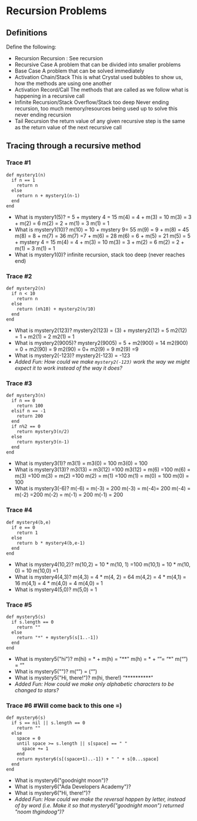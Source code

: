 # Recursion Problems

## Definitions
Define the following:

- Recursion
Recursion : See recursion
- Recursive Case
A problem that can be divided into smaller problems
- Base Case
A problem that can be solved immediately
- Activation Chain/Stack
This is what Crystal used bubbles to show us, how the methods are using one another
- Activation Record/Call
 The methods that are called as we follow what is happening in a recursive call
- Infinite Recursion/Stack Overflow/Stack too deep
Never ending recursion, too much memory/resources being used up to solve this never ending recursion
- Tail Recursion
the return value of any given recursive step is the same as the return value of the next recursive call
## Tracing through a recursive method

### Trace #1
```
def mystery1(n)
  if n == 1
    return n
  else
    return n + mystery1(n-1)
  end
end
```

- What is mystery1(5)?
= 5 + mystery 4 =  15
m(4) = 4 + m(3) = 10
m(3) = 3 + m(2) = 6
m(2) = 2 + m(1) = 3
m(1) = 1
- What is mystery1(10)?
  m(10)  = 10 + mystery 9=  55
m(9) = 9  + m(8) = 45
m(8) = 8 + m(7) = 36
m(7) =7 + m(6) = 28
m(6) = 6 + m(5) = 21
m(5) = 5 + mystery 4 =  15
m(4) = 4 + m(3) = 10
m(3) = 3 + m(2) = 6
m(2) = 2 + m(1) = 3
m(1) = 1
- What is mystery1(0)?
infinite recursion, stack too deep (never reaches end)
### Trace #2
```
def mystery2(n)
  if n < 10
    return n
  else
    return (n%10) + mystery2(n/10)
  end
end
```

- What is mystery2(123)?
mystery2(123) = (3) + mystery2(12) = 5
m2(12) = 1 + m2(1) = 2
m2(1) = 1
- What is mystery2(9005)?
mystery2(9005) = 5 + m2(900) = 14
m2(900) = 0 + m2(90) = 9
m2(90) = 0+ m2(9) = 9
m2(9) =9
- What is mystery2(-123)?
mystery2(-123) = -123
- _Added Fun: How could we make `mystery2(-123)` work the way we might expect it to work instead of the way it does?_

### Trace #3
```
def mystery3(n)
  if n == 0
    return 100
  elsif n == -1
    return 200
  end
  if n%2 == 0
    return mystery3(n/2)
  else
    return mystery3(n-1)
  end
end
```

- What is mystery3(1)?
m3(1) = m3(0) = 100
m3(0) = 100
- What is mystery3(13)?
m3(13) = m3(12) =100
m3(12) = m(6) =100
m(6) = m(3) =100
m(3) = m(2) =100
m(2) = m(1) =100
m(1) = m(0) = 100
m(0) = 100
- What is mystery3(-6)?
m(-6) = m(-3) = 200
m(-3) = m(-4)= 200
m(-4) = m(-2) =200
m(-2) = m(-1) = 200
m(-1) = 200

### Trace #4
```
def mystery4(b,e)
  if e == 0
    return 1
  else
    return b * mystery4(b,e-1)
  end
end
```

- What is mystery4(10,2)?
m(10,2) = 10 * m(10, 1) =100
m(10,1) = 10 * m(10, 0) = 10
m(10,0) =1
- What is mystery4(4,3)?
m(4,3) = 4 * m(4, 2) = 64
m(4,2) = 4 * m(4,1) = 16
m(4,1) = 4 * m(4,0) = 4
m(4,0) = 1
- What is mystery4(5,0)?
m(5,0) = 1

### Trace #5
```
def mystery5(s)
  if s.length == 0
    return ""
  else
    return "*" + mystery5(s[1..-1])
  end
end
```

- What is mystery5("hi")?
m(hi) = * + m(h) = "**"
m(h) = * + “”= “*"
m(“”) = “"
- What is mystery5("")?
m(“”) = (“”)
- What is mystery5("Hi, there!")?
m(hi, there!)  “**********"
- _Added Fun: How could we make only alphabetic characters to be changed to stars?_

### Trace #6 #Will come back to this one =)
```
def mystery6(s)
  if s == nil || s.length == 0
    return ""
  else
    space = 0
    until space >= s.length || s[space] == " "
      space += 1
    end
    return mystery6(s[(space+1)..-1]) + " " + s[0...space]
  end
end
```

- What is mystery6("goodnight moon")?
- What is mystery6("Ada Developers Academy")?
- What is mystery6("Hi, there!")?
- _Added Fun: How could we make the reversal happen by letter, instead of by word (i.e. Make it so that mystery6("goodnight moon") returned "noom thgindoog")?_
